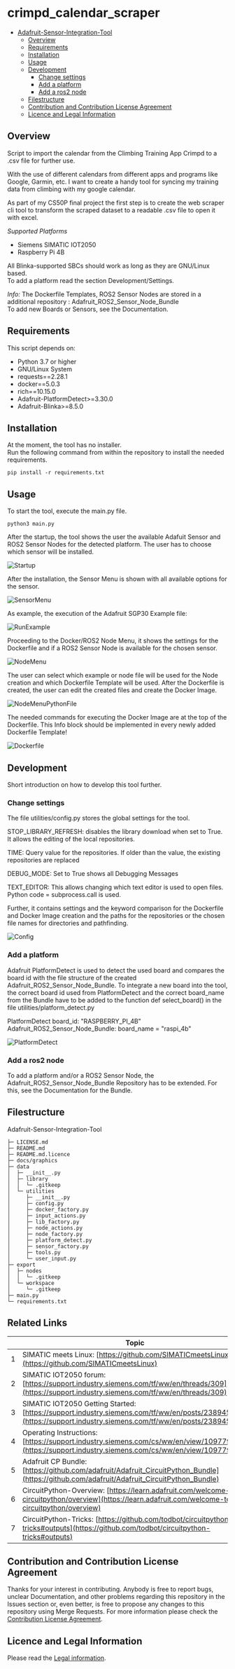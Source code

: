 # **crimpd_calendar_scraper**

- [Adafruit-Sensor-Integration-Tool](#adafruit-sensor-integration-tool)
  - [Overview](#overview)
  - [Requirements](#requirements)
  - [Installation](#installation)
  - [Usage](#usage)
  - [Development](#development)
      - [Change settings](#change-settings)
      - [Add a platform](#add-a-platform)
      - [Add a ros2 node](#add-a-ros2-node)
  - [Filestructure](#filestructure)
  - [Contribution and Contribution License Agreement](#contribution-and-contribution-license-agreement)
  - [Licence and Legal Information](#licence-and-legal-information)




## **Overview**
Script to import the calendar from the Climbing Training App Crimpd to a .csv file for further use.</br>

With the use of different calendars from different apps and programs like Google, Garmin, etc. I want to create
a handy tool for syncing my training data from climbing with my google calendar.

As part of my CS50P final project the first step is to create the web scraper cli tool to transform the scraped dataset
to a readable .csv file to open it with excel.


*Supported Platforms*
* Siemens SIMATIC IOT2050
* Raspberry Pi 4B</br>

All Blinka-supported SBCs should work as long as they are GNU/Linux based.
</br>To add a platform read the section Development/Settings.

*Info:* 
The Dockerfile Templates, ROS2 Sensor Nodes are stored in a additional repository : Adafruit_ROS2_Sensor_Node_Bundle</br>
To add new Boards or Sensors, see the Documentation.


## **Requirements**
This script depends on:

* Python 3.7 or higher
* GNU/Linux System
* requests==2.28.1
* docker==5.0.3
* rich==10.15.0
* Adafruit-PlatformDetect>=3.30.0
* Adafruit-Blinka>=8.5.0

## **Installation**

At the moment, the tool has no installer.</br> 
Run the following command from within the repository to install the needed requirements.
```
pip install -r requirements.txt
```

## **Usage**
To start the tool, execute the main.py file.
```
python3 main.py
```

After the startup, the tool shows the user the available Adafuit Sensor and ROS2 Sensor Nodes for the detected platform.
The user has to choose which sensor will be installed.

![Startup](docs/graphics/ASIT_Startup_IOT2050.png)

After the installation, the Sensor Menu is shown with all available options for the sensor.

![SensorMenu](docs/graphics/ASIT_sensor_menu_IOT2050-sgp30.png)

As example, the execution of the Adafruit SGP30 Example file:

![RunExample](docs/graphics/ASIT_sensor_menu_IOT2050-sgp30_run_example_code.png)

Proceeding to the Docker/ROS2 Node Menu, it shows the settings for the Dockerfile and if a ROS2 Sensor Node is available for the chosen sensor.

![NodeMenu](docs/graphics/ASIT_node_menu_IOT2050-sgp30.png)

The user can select which example or node file will be used for the Node creation and which Dockerfile Template will be used.
After the Dockerfile is created, the user can edit the created files and create the Docker Image.

![NodeMenuPythonFile](docs/graphics/ASIT_node_menu_IOT2050-sgp30_pythonfile.png)

The needed commands for executing the Docker Image are at the top of the Dockerfile. This Info block should be implemented in every newly added Dockerfile Template!

![Dockerfile](docs/graphics/ASIT_IOT2050-sgp30_dockerfile.png)



## **Development**
Short introduction on how to develop this tool further.

### **Change settings**
The file utilities/config.py stores the global settings for the tool.

STOP_LIBRARY_REFRESH: disables the library download when set to True. It allows the editing of the local repositories.

TIME: Query value for the repositories. If older than the value, the existing repositories are replaced

DEBUG_MODE: Set to True shows all Debugging Messages

TEXT_EDITOR: This allows changing which text editor is used to open files. Python code = subprocess.call is used.

Further, it contains settings and the keyword comparison for the Dockerfile and Docker Image creation and the paths for the repositories or the chosen file names for directories and pathfinding.

![Config](docs/graphics/ASIT_config.png)

### **Add a platform**
Adafruit PlatformDetect is used to detect the used board and compares the board id with the file structure of the created Adafruit_ROS2_Sensor_Node_Bundle.
To integrate a new board into the tool, the correct board id used from PlatformDetect and the correct board_name from the Bundle have to be added to the function def select_board() in the file utilities/platform_detect.py

PlatformDetect board_id: "RASPBERRY_PI_4B"</br>
Adafruit_ROS2_Sensor_Node_Bundle: board_name = "raspi_4b"

![PlatformDetect](docs/graphics/ASIT_platform_detect.png)
### **Add a ros2 node**
To add a platform and/or a ROS2 Sensor Node, the Adafruit_ROS2_Sensor_Node_Bundle Repository has to be extended.
For this, see the Documentation for the Bundle.


## **Filestructure**

Adafruit-Sensor-Integration-Tool
```
├─ LICENSE.md
├─ README.md
├─ README.md.licence
├─ docs/graphics
├─ data
│  ├─ __init__.py
│  ├─ library
│  │  └─ .gitkeep
│  └─ utilities
│     ├─ __init__.py
│     ├─ config.py
│     ├─ docker_factory.py
│     ├─ input_actions.py
│     ├─ lib_factory.py
│     ├─ node_actions.py
│     ├─ node_factory.py
│     ├─ platform_detect.py
│     ├─ sensor_factory.py
│     ├─ tools.py
│     └─ user_input.py
├─ export
│  ├─ nodes
│  │  └─ .gitkeep
│  └─ workspace
│     └─ .gitkeep
├─ main.py
└─ requirements.txt
```

## **Related Links**

||Topic|
|-|-|
|1|SIMATIC meets Linux: [https://github.com/SIMATICmeetsLinux](https://github.com/SIMATICmeetsLinux)
|2|SIMATIC IOT2050 forum: [https://support.industry.siemens.com/tf/ww/en/threads/309](https://support.industry.siemens.com/tf/ww/en/threads/309)|
|3|SIMATIC IOT2050 Getting Started: [https://support.industry.siemens.com/tf/ww/en/posts/238945/](https://support.industry.siemens.com/tf/ww/en/posts/238945/)|
|4|Operating Instructions: [https://support.industry.siemens.com/cs/ww/en/view/109779016](https://support.industry.siemens.com/cs/ww/en/view/109779016)|
|5|Adafruit CP Bundle: [https://github.com/adafruit/Adafruit_CircuitPython_Bundle](https://github.com/adafruit/Adafruit_CircuitPython_Bundle)
|6|CircuitPython-Overview: [https://learn.adafruit.com/welcome-to-circuitpython/overview](https://learn.adafruit.com/welcome-to-circuitpython/overview)
|7|CircuitPython-Tricks: [https://github.com/todbot/circuitpython-tricks#outputs](https://github.com/todbot/circuitpython-tricks#outputs)

## Contribution and Contribution License Agreement

Thanks for your interest in contributing. Anybody is free to report bugs, unclear Documentation, and other problems regarding this repository in the Issues section or, even better, is free to propose any changes to this repository using Merge Requests. For more information please check the [Contribution License Agreement](docs/Siemens_CLA.pdf).

## **Licence and Legal Information**

Please read the [Legal information](LICENSE.md).
